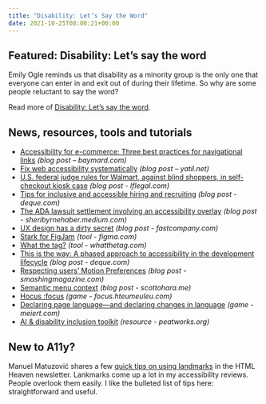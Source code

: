 ```yaml
---
title: "Disability: Let’s Say the Word"
date: 2021-10-25T08:00:21+00:00
---
```


## Featured: Disability: Let’s say the word

Emily Ogle reminds us that disability as a minority group is the only one that everyone can enter in and exit out of during their lifetime. So why are some people reluctant to say the word?

Read more of [Disability: Let’s say the word](https://www.a11yproject.com/posts/2021-10-18-lets-say-the-word-disability/).

## News, resources, tools and tutorials

- [Accessibility for e-commerce: Three best practices for navigational links](https://baymard.com/blog/links-accessibility) *(blog post – baymard.com)*
- [Fix web accessibility systematically](https://yatil.net/blog/fix-web-accessibility-systematically) *(blog post – yatil.net)*
- [U.S. federal judge rules for Walmart, against blind shoppers, in self-checkout kiosk case](https://www.lflegal.com/2021/10/kiosk-maryland-opinion/) *(blog post - lflegal.com)*
- [Tips for inclusive and accessible hiring and recruiting](https://www.deque.com/blog/tips-for-inclusive-and-accessible-hiring-and-recruiting/) *(blog post - deque.com)*
- [The ADA lawsuit settlement involving an accessibility overlay](https://sheribyrnehaber.medium.com/important-settlement-in-an-ada-lawsuit-involving-an-accessibility-overlay-748a82850249) *(blog post - sheribyrnehaber.medium.com)*
- [UX design has a dirty secret](https://www.fastcompany.com/90686473/ux-design-has-a-dirty-secret) *(blog post - fastcompany.com)*
- [Stark for FigJam](https://www.figma.com/community/widget/1030161589655245054) *(tool - figma.com)*
- [What the tag?](https://whatthetag.com) *(tool - whatthetag.com)*
- [This is the way: A phased approach to accessibility in the development lifecycle](https://www.deque.com/blog/this-is-the-way-a-phased-approach-to-accessibility-in-the-development-lifecycle/) *(blog post - deque.com)*
- [Respecting users’ Motion Preferences](https://www.smashingmagazine.com/2021/10/respecting-users-motion-preferences/) *(blog post - smashingmagazine.com)*
- [Semantic menu context](https://www.scottohara.me//blog/2021/10/21/menu.html) *(blog post - scottohara.me)*
- [Hocus :focus](https://focus.hteumeuleu.com/) *(game - focus.hteumeuleu.com)*
- [Declaring page language—and declaring changes in language](https://meiert.com/en/blog/changes-in-language/) *(game - meiert.com)*
- [AI & disability inclusion toolkit](https://www.peatworks.org/ai-disability-inclusion-toolkit/) *(resource - peatworks.org)*

## New to A11y?

Manuel Matuzović shares a few [quick tips on using landmarks](https://www.htmhell.dev/tips/landmarks/) in the HTML Heaven newsletter. Lankmarks come up a lot in my accessibility reviews. People overlook them easily. I like the bulleted list of tips here: straightforward and useful.
